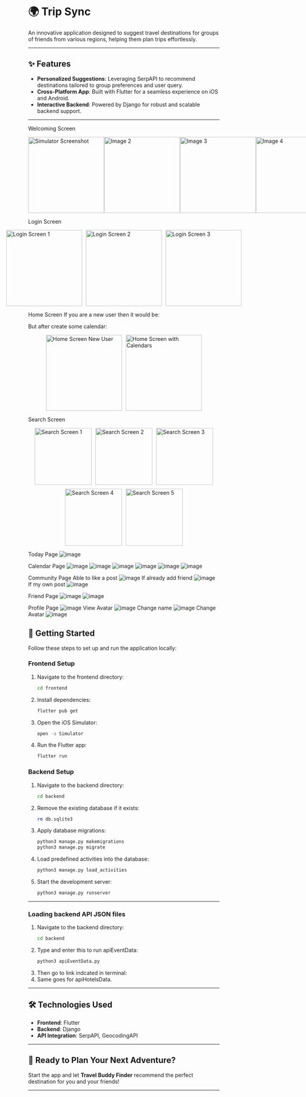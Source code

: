 

# 🌍 Trip Sync

An innovative application designed to suggest travel destinations for groups of friends from various regions, helping them plan trips effortlessly.

---

## ✨ Features

- **Personalized Suggestions**: Leveraging SerpAPI to recommend destinations tailored to group preferences and user query.
- **Cross-Platform App**: Built with Flutter for a seamless experience on iOS and Android.
- **Interactive Backend**: Powered by Django for robust and scalable backend support.

---
Welcoming Screen
<div style="display: flex; justify-content: space-around; align-items: center;">
  <img src="https://github.com/user-attachments/assets/b05676bc-9fcc-4cdc-91b9-8da3709265c9" alt="Simulator Screenshot" width="200">
  <img src="https://github.com/user-attachments/assets/50c657fa-aaa5-4660-b99f-e897e5aa9d62" alt="Image 2" width="200">
  <img src="https://github.com/user-attachments/assets/b1139ade-973e-4e71-8af7-9538a0ff8090" alt="Image 3" width="200">
  <img src="https://github.com/user-attachments/assets/aaf579f3-410a-4485-8314-0441dad22d4d" alt="Image 4" width="200">
</div>

Login Screen
<div style="display: flex; justify-content: center; align-items: center; gap: 10px;">
    <img src="https://github.com/user-attachments/assets/5a8167f2-ca04-445a-afef-852426ec517e" alt="Login Screen 1" width="200">
    <img src="https://github.com/user-attachments/assets/47c63a4b-9c9c-4089-9065-ef3ea962a768" alt="Login Screen 2" width="200">
    <img src="https://github.com/user-attachments/assets/7f83705f-2432-4256-9cac-ca12a2dfeffa" alt="Login Screen 3" width="200">
</div>

Home Screen
If you are a new user then it would be:

But after create some calendar:
<div style="display: flex; justify-content: center; align-items: center; gap: 10px;">
    <img src="https://github.com/user-attachments/assets/09e2d144-bf4e-486d-a8f3-0cca0df3109c" alt="Home Screen New User" width="200">
    <img src="https://github.com/user-attachments/assets/53237bae-1a37-44e4-a52d-2f947f5be04d" alt="Home Screen with Calendars" width="200">
</div>

Search Screen
<div style="display: flex; justify-content: center; align-items: center; gap: 10px; flex-wrap: wrap;">
    <img src="https://github.com/user-attachments/assets/1bfc2264-d54e-46d4-b1fd-448f1be531ab" alt="Search Screen 1" width="150">
    <img src="https://github.com/user-attachments/assets/73678a42-b85e-4d2d-ace7-7195533d0081" alt="Search Screen 2" width="150">
    <img src="https://github.com/user-attachments/assets/455e175e-16a1-431b-92ee-86fd2da5e479" alt="Search Screen 3" width="150">
    <img src="https://github.com/user-attachments/assets/5bbce336-e9d0-4973-93ea-0d96930febdc" alt="Search Screen 4" width="150">
    <img src="https://github.com/user-attachments/assets/8e4bfd38-466e-4af6-9690-9f40cbb4162d" alt="Search Screen 5" width="150">
</div>


Today Page
![image](https://github.com/user-attachments/assets/4909759c-8781-4127-9240-46cecef60656)


Calendar Page
![image](https://github.com/user-attachments/assets/934e4a26-ad0d-42e6-95a2-7a401b80ffc7)
![image](https://github.com/user-attachments/assets/d689208f-0738-4f4e-9b34-70ff0b972968)
![image](https://github.com/user-attachments/assets/d63e537b-d6ef-442e-ad2e-28d133bb2df1)
![image](https://github.com/user-attachments/assets/59a06243-c158-431c-b97e-2c2d12a496b5)
![image](https://github.com/user-attachments/assets/d8e50427-7ccf-468b-9a68-2cd933df74d6)
![image](https://github.com/user-attachments/assets/dd328c90-3228-4162-82e7-5dd4f6e1e73f)

Community Page
Able to like a post
![image](https://github.com/user-attachments/assets/0b10c063-6351-4ec4-95b5-81871220cc50)
If already add friend
![image](https://github.com/user-attachments/assets/7e041b15-02a8-47e7-9fe7-4d719dfc3dc5)
If my own post
![image](https://github.com/user-attachments/assets/3c0bfe26-ab36-481e-b7a6-38c311c75253)

Friend Page
![image](https://github.com/user-attachments/assets/a763de24-4b7c-411d-99c2-c2d4d36d26e2)
![image](https://github.com/user-attachments/assets/0c52206e-4a26-46a2-a490-2422101a9956)

Profile Page
![image](https://github.com/user-attachments/assets/fd6b740c-444d-4615-9596-ae248c6999b4)
View Avatar
![image](https://github.com/user-attachments/assets/5ca23ab0-0ace-4f4c-b7a8-83610dea3407)
Change name
![image](https://github.com/user-attachments/assets/867ec0cf-467c-4f1d-b713-7d7231a70c57)
Change Avatar
![image](https://github.com/user-attachments/assets/93d9db40-eb1c-49c1-bdfc-c7668b2f055a)


## 🚀 Getting Started

Follow these steps to set up and run the application locally:

### Frontend Setup

1. Navigate to the frontend directory:
   ```bash
   cd frontend
   ```
2. Install dependencies:
   ```bash
   flutter pub get
   ```
3. Open the iOS Simulator:
   ```bash
   open -a Simulator
   ```
4. Run the Flutter app:
   ```bash
   flutter run
   ```

### Backend Setup

1. Navigate to the backend directory:
   ```bash
   cd backend
   ```
2. Remove the existing database if it exists:
   ```bash
   rm db.sqlite3
   ```
3. Apply database migrations:
   ```bash
   python3 manage.py makemigrations
   python3 manage.py migrate
   ```
4. Load predefined activities into the database:
   ```bash
   python3 manage.py load_activities
   ```
5. Start the development server:
   ```bash
   python3 manage.py runserver
   ```

---

### Loading backend API JSON files

1. Navigate to the backend directory:
   ```bash
   cd backend
   ```
2. Type and enter this to run apiEventData:
   ```bash
   python3 apiEventData.py
   ```
3. Then go to link indcated in terminal:
4. Same goes for apiHotelsData.

---

## 🛠️ Technologies Used

- **Frontend**: Flutter
- **Backend**: Django
- **API Integration**: SerpAPI, GeocodingAPI

---

## 🎉 Ready to Plan Your Next Adventure?

Start the app and let **Travel Buddy Finder** recommend the perfect destination for you and your friends!

---
